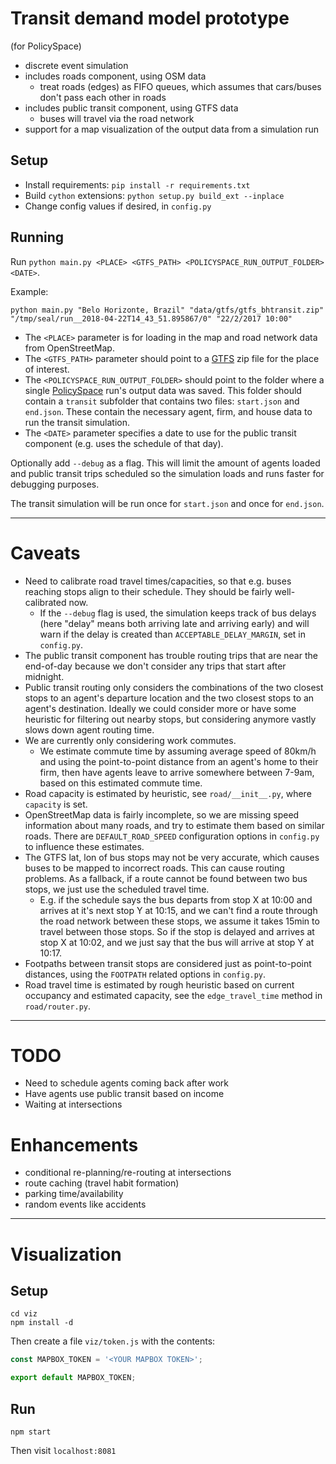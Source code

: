 # Transit demand model prototype
(for PolicySpace)

- discrete event simulation
- includes roads component, using OSM data
    - treat roads (edges) as FIFO queues, which assumes that cars/buses don't pass each other in roads
- includes public transit component, using GTFS data
    - buses will travel via the road network
- support for a map visualization of the output data from a simulation run

## Setup

- Install requirements: `pip install -r requirements.txt`
- Build `cython` extensions: `python setup.py build_ext --inplace`
- Change config values if desired, in `config.py`

## Running

Run `python main.py <PLACE> <GTFS_PATH> <POLICYSPACE_RUN_OUTPUT_FOLDER> <DATE>`.

Example:

```
python main.py "Belo Horizonte, Brazil" "data/gtfs/gtfs_bhtransit.zip" "/tmp/seal/run__2018-04-22T14_43_51.895867/0" "22/2/2017 10:00"
```

- The `<PLACE>` parameter is for loading in the map and road network data from OpenStreetMap.
- The `<GTFS_PATH>` parameter should point to a [GTFS](https://developers.google.com/transit/gtfs/reference/) zip file for the place of interest.
- The `<POLICYSPACE_RUN_OUTPUT_FOLDER>` should point to the folder where a single [PolicySpace](https://bitbucket.org/furtadobb/policyspace2) run's output data was saved. This folder should contain a `transit` subfolder that contains two files: `start.json` and `end.json`. These contain the necessary agent, firm, and house data to run the transit simulation.
- The `<DATE>` parameter specifies a date to use for the public transit component (e.g. uses the schedule of that day).

Optionally add `--debug` as a flag. This will limit the amount of agents loaded and public transit trips scheduled so the simulation loads and runs faster for debugging purposes.

The transit simulation will be run once for `start.json` and once for `end.json`.

---

# Caveats

- Need to calibrate road travel times/capacities, so that e.g. buses reaching stops align to their schedule. They should be fairly well-calibrated now.
    - If the `--debug` flag is used, the simulation keeps track of bus delays (here "delay" means both arriving late and arriving early) and will warn if the delay is created than `ACCEPTABLE_DELAY_MARGIN`, set in `config.py`.
- The public transit component has trouble routing trips that are near the end-of-day because we don't consider any trips that start after midnight.
- Public transit routing only considers the combinations of the two closest stops to an agent's departure location and the two closest stops to an agent's destination. Ideally we could consider more or have some heuristic for filtering out nearby stops, but considering anymore vastly slows down agent routing time.
- We are currently only considering work commutes.
    - We estimate commute time by assuming average speed of 80km/h and using the point-to-point distance from an agent's home to their firm, then have agents leave to arrive somewhere between 7-9am, based on this estimated commute time.
- Road capacity is estimated by heuristic, see `road/__init__.py`, where `capacity` is set.
- OpenStreetMap data is fairly incomplete, so we are missing speed information about many roads, and try to estimate them based on similar roads. There are `DEFAULT_ROAD_SPEED` configuration options in `config.py` to influence these estimates.
- The GTFS lat, lon of bus stops may not be very accurate, which causes buses to be mapped to incorrect roads. This can cause routing problems. As a fallback, if a route cannot be found between two bus stops, we just use the scheduled travel time.
    - E.g. if the schedule says the bus departs from stop X at 10:00 and arrives at it's next stop Y at 10:15, and we can't find a route through the road network between these stops, we assume it takes 15min to travel between those stops. So if the stop is delayed and arrives at stop X at 10:02, and we just say that the bus will arrive at stop Y at 10:17.
- Footpaths between transit stops are considered just as point-to-point distances, using the `FOOTPATH` related options in `config.py`.
- Road travel time is estimated by rough heuristic based on current occupancy and estimated capacity, see the `edge_travel_time` method in `road/router.py`.

---

# TODO

- Need to schedule agents coming back after work
- Have agents use public transit based on income
- Waiting at intersections

# Enhancements

- conditional re-planning/re-routing at intersections
- route caching (travel habit formation)
- parking time/availability
- random events like accidents

---

# Visualization

## Setup

```
cd viz
npm install -d
```

Then create a file `viz/token.js` with the contents:

```js
const MAPBOX_TOKEN = '<YOUR MAPBOX TOKEN>';

export default MAPBOX_TOKEN;

```

## Run

```
npm start
```

Then visit `localhost:8081`

